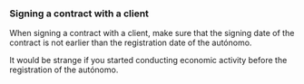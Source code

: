 ### Signing a contract with a client

When signing a contract with a client, make sure that the signing date of the contract is not earlier than the
registration date of the autónomo.

It would be strange if you started conducting economic activity before the registration of the autónomo.
